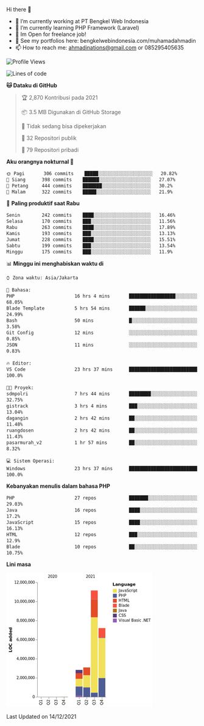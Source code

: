 Hi there 👋

- 🔭 I’m currently working at PT Bengkel Web Indonesia
- 🌱 I’m currently learning PHP Framework (Laravel)
- 📂 Im Open for freelance job!
- 🧷 See my portfolios here: bengkelwebindonesia.com/muhamadahmadin
- 📫 How to reach me: ahmadinations@gmail.com or 085295405635


<!--START_SECTION:waka-->
![Profile Views](http://img.shields.io/badge/Profil%20dilihat-10-blue)

![Lines of code](https://img.shields.io/badge/Sejak%20Hello%20World%20aku%20telah%20menulis-24%20Million%20baris%20kode-blue)

**🐱 Dataku di GitHub** 

> 🏆 2,870 Kontribusi pada 2021
 > 
> 📦 3.5 MB Digunakan di GitHub Storage 
 > 
> 🚫 Tidak sedang bisa dipekerjakan
 > 
> 📜 32 Repositori publik 
 > 
> 🔑 79 Repositori pribadi  
 > 
**Aku orangnya nokturnal 🦉** 

```text
🌞 Pagi       306 commits    █████░░░░░░░░░░░░░░░░░░░░   20.82% 
🌆 Siang      398 commits    ██████░░░░░░░░░░░░░░░░░░░   27.07% 
🌃 Petang     444 commits    ███████░░░░░░░░░░░░░░░░░░   30.2% 
🌙 Malam      322 commits    █████░░░░░░░░░░░░░░░░░░░░   21.9%

```
📅 **Paling produktif saat Rabu** 

```text
Senin        242 commits    ████░░░░░░░░░░░░░░░░░░░░░   16.46% 
Selasa       170 commits    ███░░░░░░░░░░░░░░░░░░░░░░   11.56% 
Rabu         263 commits    ████░░░░░░░░░░░░░░░░░░░░░   17.89% 
Kamis        193 commits    ███░░░░░░░░░░░░░░░░░░░░░░   13.13% 
Jumat        228 commits    ████░░░░░░░░░░░░░░░░░░░░░   15.51% 
Sabtu        199 commits    ███░░░░░░░░░░░░░░░░░░░░░░   13.54% 
Minggu       175 commits    ███░░░░░░░░░░░░░░░░░░░░░░   11.9%

```


📊 **Minggu ini menghabiskan waktu di** 

```text
⌚︎ Zona waktu: Asia/Jakarta

💬 Bahasa: 
PHP                      16 hrs 4 mins       █████████████████░░░░░░░░   68.05% 
Blade Template           5 hrs 54 mins       ██████░░░░░░░░░░░░░░░░░░░   24.99% 
Bash                     50 mins             █░░░░░░░░░░░░░░░░░░░░░░░░   3.58% 
Git Config               12 mins             ░░░░░░░░░░░░░░░░░░░░░░░░░   0.85% 
JSON                     11 mins             ░░░░░░░░░░░░░░░░░░░░░░░░░   0.83%

🔥 Editor: 
VS Code                  23 hrs 37 mins      █████████████████████████   100.0%

🐱‍💻 Proyek: 
sdmpolri                 7 hrs 44 mins       ████████░░░░░░░░░░░░░░░░░   32.75% 
gistrack                 3 hrs 4 mins        ███░░░░░░░░░░░░░░░░░░░░░░   13.04% 
dagangin                 2 hrs 42 mins       ██░░░░░░░░░░░░░░░░░░░░░░░   11.48% 
ruangdosen               2 hrs 42 mins       ██░░░░░░░░░░░░░░░░░░░░░░░   11.43% 
pasarmurah_v2            1 hr 57 mins        ██░░░░░░░░░░░░░░░░░░░░░░░   8.32%

💻 Sistem Operasi: 
Windows                  23 hrs 37 mins      █████████████████████████   100.0%

```

**Kebanyakan menulis dalam bahasa PHP** 

```text
PHP                      27 repos            ███████░░░░░░░░░░░░░░░░░░   29.03% 
Java                     16 repos            ████░░░░░░░░░░░░░░░░░░░░░   17.2% 
JavaScript               15 repos            ████░░░░░░░░░░░░░░░░░░░░░   16.13% 
HTML                     12 repos            ███░░░░░░░░░░░░░░░░░░░░░░   12.9% 
Blade                    10 repos            ██░░░░░░░░░░░░░░░░░░░░░░░   10.75%

```


**Lini masa**

![Chart not found](https://raw.githubusercontent.com/MuhamadAhmadin/MuhamadAhmadin/master/charts/bar_graph.png) 


 Last Updated on 14/12/2021
<!--END_SECTION:waka-->
